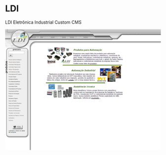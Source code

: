 # LDI
LDI Eletrônica Industrial Custom CMS

![LDI](/screenshots/LDI%20-%20Comércio%20de%20produtos%20eletrônicos%20LTDA%20(2).png)
